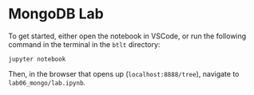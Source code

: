 # MongoDB Lab

To get started, either open the notebook in VSCode, or run the following command in the terminal in the `btlt` directory:

```
jupyter notebook
```

Then, in the browser that opens up (`localhost:8888/tree`), navigate to `lab06_mongo/lab.ipynb`. 
